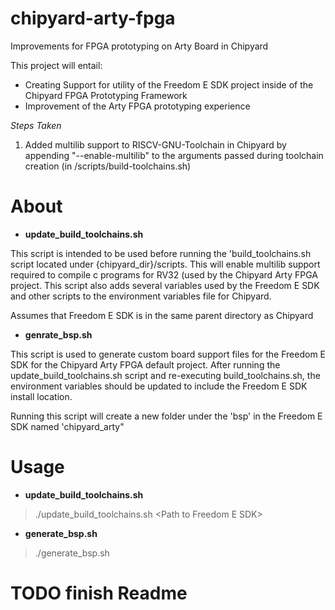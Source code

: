 # chipyard-arty-fpga
Improvements for FPGA prototyping on Arty Board in Chipyard

This project will entail:
* Creating Support for utility of the Freedom E SDK project inside of the Chipyard FPGA Prototyping Framework
* Improvement of the Arty FPGA prototyping experience

*Steps Taken*

1. Added multilib support to RISCV-GNU-Toolchain in Chipyard by appending "--enable-multilib" to the arguments passed during toolchain creation (in /scripts/build-toolchains.sh)


# About

* **update\_build\_toolchains.sh**

This script is intended to be used before running the 'build\_toolchains.sh script located under {chipyard\_dir}/scripts. This will enable multilib support required to compile c programs for RV32 (used by the Chipyard Arty FPGA project. This script also adds several variables used by the Freedom E SDK and other scripts to the environment variables file for Chipyard.

Assumes that Freedom E SDK is in the same parent directory as Chipyard

* **genrate\_bsp.sh**

This script is used to generate custom board support files for the Freedom E SDK for the Chipyard Arty FPGA default project. After running the update\_build\_toolchains.sh script and re-executing build\_toolchains.sh, the environment variables should be updated to include the Freedom E SDK install location.

Running this script will create a new folder under the 'bsp' in the Freedom E SDK named 'chipyard\_arty"


# Usage

* **update\_build\_toolchains.sh**

> ./update\_build\_toolchains.sh \<Path to Freedom E SDK\>

* **generate\_bsp.sh**

> ./generate\_bsp.sh

# TODO finish Readme

